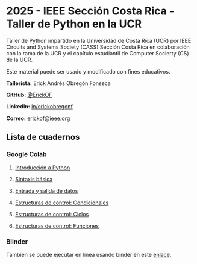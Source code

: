# **2025 - IEEE Sección Costa Rica - Taller de Python en la UCR**
Taller de Python impartido en la Universidad de Costa Rica (UCR) por IEEE Circuits and Systems Society (CASS) Sección Costa Rica en colaboración con la rama de la UCR y el capítulo estudiantil de Computer Socierty (CS) de la UCR.

Este material puede ser usado y modificado con fines educativos.

**Tallerista:** Erick Andrés Obregón Fonseca

**GitHub:** [@ErickOF](https://github.com/ErickOF)

**LinkedIn:** [in/erickobregonf](https://www.linkedin.com/in/erickobregonf)

**Correo:** [erickof@ieee.org](mailto:erickof@ieee.org)


## **Lista de cuadernos**

### **Google Colab**

1. [Introducción a Python](https://colab.research.google.com/github/IEEE-Costa-Rica-Section-Chapter/2025.ieee.cr.taller-python-ucr/blob/main/material/01_introduccion_a_python.ipynb)

2. [Sintaxis básica](https://colab.research.google.com/github/IEEE-Costa-Rica-Section-Chapter/2025.ieee.cr.taller-python-ucr/blob/main/material/02_sintaxis_basica.ipynb)

3. [Entrada y salida de datos](https://colab.research.google.com/github/IEEE-Costa-Rica-Section-Chapter/2025.ieee.cr.taller-python-ucr/blob/main/material/03_entrada_y_salida_de_datos.ipynb)

4. [Estructuras de control: Condicionales](https://colab.research.google.com/github/IEEE-Costa-Rica-Section-Chapter/2025.ieee.cr.taller-python-ucr/blob/main/material/04_estructuras_de_control_condicionales.ipynb)

5. [Estructuras de control: Ciclos](https://colab.research.google.com/github/IEEE-Costa-Rica-Section-Chapter/2025.ieee.cr.taller-python-ucr/blob/main/material/05_estructuras_de_control_ciclos.ipynb)

6. [Estructuras de control: Funciones](https://colab.research.google.com/github/IEEE-Costa-Rica-Section-Chapter/2025.ieee.cr.taller-python-ucr/blob/main/material/06_estructuras_de_control_funciones.ipynb)

### **Blinder**

También se puede ejecutar en línea usando binder en este [enlace](https://mybinder.org/v2/gh/IEEE-Costa-Rica-Section-Chapter/2025.ieee.cr.taller-python-ucr/HEAD).
